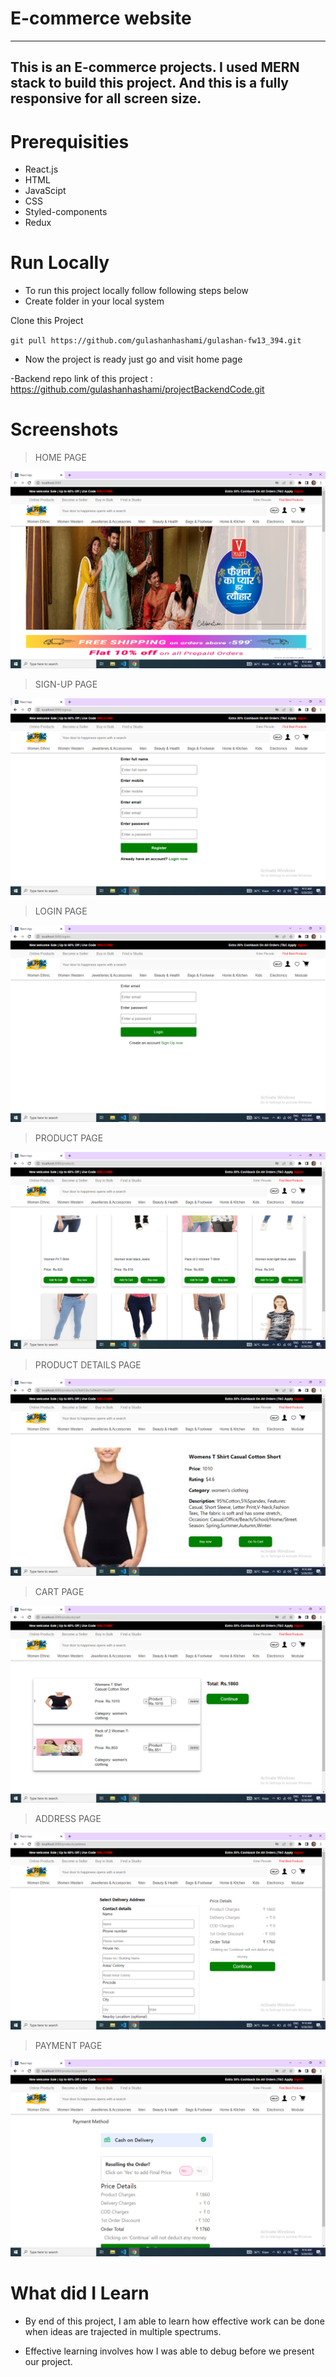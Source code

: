 # E-commerce website

---

## This is an E-commerce projects. I used MERN stack to build this project. And this is a fully responsive for all screen size.


# Prerequisities

- React.js
- HTML
- JavaScipt
- CSS 
- Styled-components
- Redux

# Run Locally

- To run this project locally follow following steps below
- Create folder in your local system

Clone this Project

`git pull https://github.com/gulashanhashami/gulashan-fw13_394.git`

- Now the project is ready just go and visit home page

-Backend repo link of this project : https://github.com/gulashanhashami/projectBackendCode.git

# Screenshots

> HOME PAGE

![homepage](./Images/image1.png)

> SIGN-UP PAGE

![signuppage](./Images/image2.png)


> LOGIN PAGE

![loginpage](./Images/image3.png)


> PRODUCT PAGE

![productpage](./Images/image4.png)


> PRODUCT DETAILS PAGE

![productdetailspage](./Images/image5.png)


> CART PAGE

![cartpage](./Images/image6.png)

> ADDRESS PAGE

![addresspage](./Images/image7.png)

> PAYMENT PAGE

![paymentpage](./Images/image8.png)


# What did I Learn

- By end of this project, I am able to learn how effective work can be done when ideas are trajected in multiple spectrums.


- Effective learning involves how I was able to debug before we present our project.

